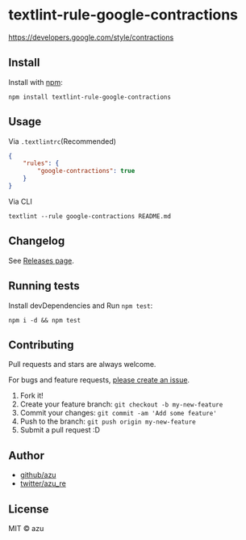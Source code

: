 # textlint-rule-google-contractions

https://developers.google.com/style/contractions

## Install

Install with [npm](https://www.npmjs.com/):

    npm install textlint-rule-google-contractions

## Usage

Via `.textlintrc`(Recommended)

```json
{
    "rules": {
        "google-contractions": true
    }
}
```

Via CLI

```
textlint --rule google-contractions README.md
```


## Changelog

See [Releases page](https://github.com/textlint-rule/textlint-rule-preset-google/releases).

## Running tests

Install devDependencies and Run `npm test`:

    npm i -d && npm test

## Contributing

Pull requests and stars are always welcome.

For bugs and feature requests, [please create an issue](https://github.com/textlint-rule/textlint-rule-preset-google/issues).

1. Fork it!
2. Create your feature branch: `git checkout -b my-new-feature`
3. Commit your changes: `git commit -am 'Add some feature'`
4. Push to the branch: `git push origin my-new-feature`
5. Submit a pull request :D

## Author

- [github/azu](https://github.com/azu)
- [twitter/azu_re](https://twitter.com/azu_re)

## License

MIT © azu
